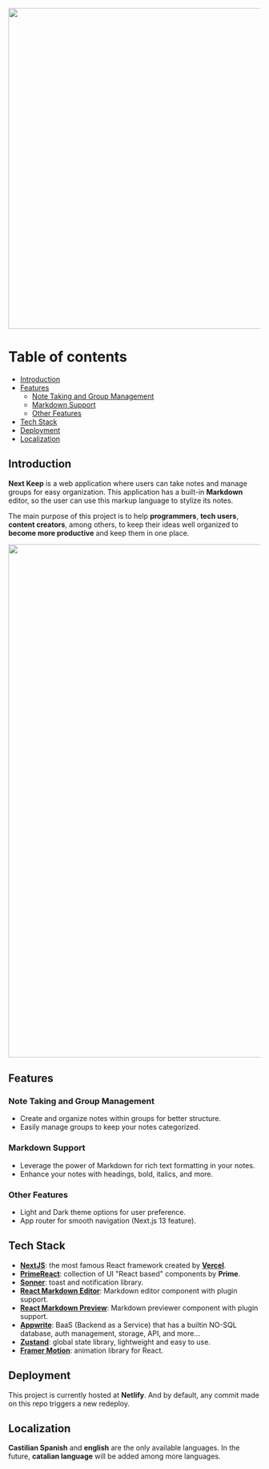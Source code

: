 <p align="center"><img src="https://next-keep.netlify.app/NextKeepText.svg" width=640 /></p>

# Table of contents
* [Introduction](#introduction)
* [Features](#features)
    * [Note Taking and Group Management](#note-taking-and-group-management)
    * [Markdown Support](#markdown-support)
    * [Other Features](#other-features)
* [Tech Stack](#tech-stack)
* [Deployment](#deployment)
* [Localization](#localization)

## Introduction
**Next Keep** is a web application where users can take notes and manage groups for easy organization. This application has a built-in **Markdown** editor, so the user can use this markup language to stylize its notes.

The main purpose of this project is to help **programmers**, **tech users**, **content creators**, among others, to keep their ideas well organized to **become more productive** and keep them in one place.

<p align="center"><img src="https://next-keep.netlify.app/mockup.webp" width=1024 /></p>

## Features
### Note Taking and Group Management

* Create and organize notes within groups for better structure.
* Easily manage groups to keep your notes categorized.

### Markdown Support
* Leverage the power of Markdown for rich text formatting in your notes.
* Enhance your notes with headings, bold, italics, and more.

### Other Features

* Light and Dark theme options for user preference.
* App router for smooth navigation (Next.js 13 feature).

## Tech Stack
+ [**NextJS**](https://www.nextjs.org): the most famous React framework created by [**Vercel**](https://www.vercel.com).
+ [**PrimeReact**](https://primereact.org): collection of UI "React based" components by **Prime**.
+ [**Sonner**](https://sonner.emilkowal.ski/): toast and notification library.
+ [**React Markdown Editor**](https://uiwjs.github.io/react-markdown-editor/): Markdown editor component with plugin support.
+ [**React Markdown Preview**](https://uiwjs.github.io/react-markdown-preview/): Markdown previewer component with plugin support.
+ [**Appwrite**](https://appwrite.io): BaaS (Backend as a Service) that has a builtin NO-SQL database, auth management, storage, API, and more...
+ [**Zustand**](https://zustand.docs.pmnd.rs/getting-started/introduction): global state library, lightweight and easy to use.
+ [**Framer Motion**](https://www.framer.com/motion): animation library for React.

## Deployment
This project is currently hosted at **Netlify**. And by default, any commit made on this repo triggers a new redeploy.

## Localization
**Castilian Spanish** and **english** are the only available languages. In the future, **catalian language** will be added among more languages.
